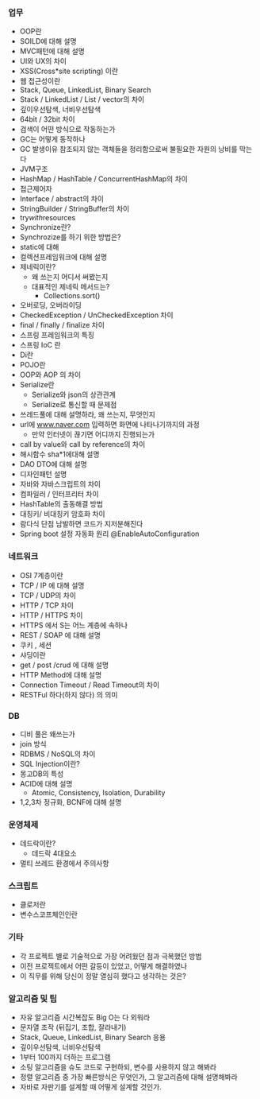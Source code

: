 ### 업무
* OOP란
* SOILD에 대해 설명
* MVC패턴에 대해 설명
* UI와 UX의 차이
* XSS(Cross*site scripting) 이란
* 웹 접근성이란
* Stack, Queue, LinkedList, Binary Search 
* Stack / LinkedList / List / vector의 차이
* 깊이우선탐색, 너비우선탐색
* 64bit / 32bit 차이
* 검색이 어떤 방식으로 작동하는가
* GC는 어떻게 동작하나
* GC 발생이유
  참조되지 않는 객체들을 정리함으로써 불필요한 자원의 낭비를 막는다
* JVM구조
* HashMap / HashTable / ConcurrentHashMap의 차이
* 접근제어자
* Interface / abstract의 차이
* StringBuilder / StringBuffer의 차이
* try*with*resources
* Synchronize란?
* Synchrozize를 하기 위한 방법은?
* static에 대해
* 컬렉션프레임워크에 대해 설명
* 제네릭이란?
  * 왜 쓰는지 어디서 써봤는지 
  * 대표적인 제네릭 메서드는? 
    - Collections.sort()
* 오버로딩, 오버라이딩
* CheckedException / UnCheckedException 차이
* final / finally / finalize 차이
* 스프링 프레임워크의 특징
* 스프링 IoC 란
* Di란
* POJO란
* OOP와 AOP 의 차이
* Serialize란
  * Serialize와 json의 상관관계
  * Serialize로 통신할 때 문제점
* 쓰레드풀에 대해 설명하라, 왜 쓰는지, 무엇인지
* url에 www.naver.com 입력하면 화면에 나타나기까지의 과정
  * 만약 인터넷이 끊기면 어디까지 진행되는가
* call by value와 call by reference의 차이
* 해시함수 sha*1에대해 설명
* DAO DTO에 대해 설명
* 디자인패턴 설명
* 자바와 자바스크립트의 차이
* 컴파일러 / 인터프리터 차이
* HashTable의 출동해결 방법
* 대칭키/ 비대칭키 암호화 차이
* 람다식 단점
  남발하면 코드가 지저분해진다
* Spring boot 설정 자동화 원리
  @EnableAutoConfiguration



### 네트워크
* OSI 7계층이란
* TCP / IP 에 대해 설명
* TCP / UDP의 차이
* HTTP / TCP 차이
* HTTP / HTTPS 차이 
* HTTPS 에서 S는 어느 계층에 속하나
* REST / SOAP 에 대해 설명
* 쿠키 , 세션
* 샤딩이란
* get / post /crud 에 대해 설명
* HTTP Method에 대해 설명
* Connection Timeout / Read Timeout의 차이
* RESTFul 하다(하지 않다) 의 의미



### DB

* 디비 풀은 왜쓰는가
* join 방식
* RDBMS / NoSQL의 차이
* SQL Injection이란?
* 몽고DB의 특성
* ACID에 대해 설명
  * Atomic, Consistency, Isolation, Durability 
* 1,2,3차 정규화, BCNF에 대해 설명



### 운영체제

* 데드락이란?
  * 데드락 4대요소
* 멀티 쓰레드 환경에서 주의사항



### 스크립트

* 클로저란
* 변수스코프체인인란



### 기타

* 각 프로젝트 별로 기술적으로 가장 어려웠던 점과 극복했던 방법
* 이전 프로젝트에서 어떤 갈등이 있었고, 어떻게 해결하였나
* 이 직무를 위해 당신이 정말 열심히 했다고 생각하는 것은?

  
### 알고리즘 및 팁

* 자유 알고리즘 시간복잡도 Big O는 다 외워라
* 문자열 조작 (뒤집기, 조합, 잘라내기)
* Stack, Queue, LinkedList, Binary Search 응용
* 깊이우선탐색, 너비우선탐색
* 1부터 100까지 더하는 프로그램
* 소팅 알고리즘을 슈도 코드로 구현하되, 변수를 사용하지 않고 해봐라
* 정렬 알고리즘 중 가장 빠른방식은 무엇인가, 그 알고리즘에 대해 설명해봐라
* 자바로 자판기를 설계할 때 어떻게 설계할 것인가.
  




